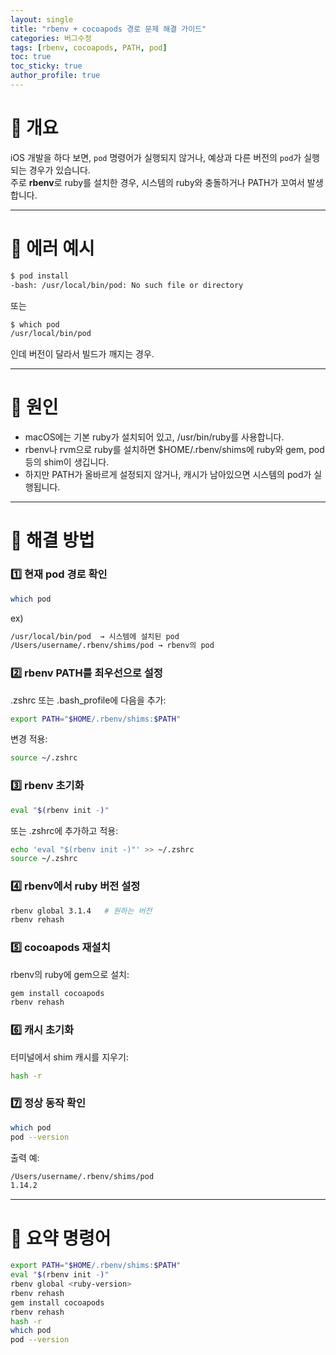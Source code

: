 ```yaml
---
layout: single
title: "rbenv + cocoapods 경로 문제 해결 가이드"
categories: 버그수정
tags: [rbenv, cocoapods, PATH, pod]
toc: true
toc_sticky: true
author_profile: true
---
```


# 📌 개요

iOS 개발을 하다 보면, `pod` 명령어가 실행되지 않거나, 예상과 다른 버전의 `pod`가 실행되는 경우가 있습니다.  
주로 **rbenv**로 ruby를 설치한 경우, 시스템의 ruby와 충돌하거나 PATH가 꼬여서 발생합니다.

---

# 📌 에러 예시

```bash
$ pod install
-bash: /usr/local/bin/pod: No such file or directory
```

또는

```bash
$ which pod
/usr/local/bin/pod
```

인데 버전이 달라서 빌드가 깨지는 경우.

---

# 📌 원인

- macOS에는 기본 ruby가 설치되어 있고, /usr/bin/ruby를 사용합니다.
- rbenv나 rvm으로 ruby를 설치하면 $HOME/.rbenv/shims에 ruby와 gem, pod 등의 shim이 생깁니다.
- 하지만 PATH가 올바르게 설정되지 않거나, 캐시가 남아있으면 시스템의 pod가 실행됩니다.

---

# 📌 해결 방법

### 1️⃣ 현재 pod 경로 확인

```bash
which pod
```

ex)

```bash
/usr/local/bin/pod  → 시스템에 설치된 pod
/Users/username/.rbenv/shims/pod → rbenv의 pod
```

### 2️⃣ rbenv PATH를 최우선으로 설정

.zshrc 또는 .bash_profile에 다음을 추가:

```bash
export PATH="$HOME/.rbenv/shims:$PATH"
```

변경 적용:

```bash
source ~/.zshrc
```

### 3️⃣ rbenv 초기화

```bash
eval "$(rbenv init -)"
```

또는 .zshrc에 추가하고 적용:

```bash
echo 'eval "$(rbenv init -)"' >> ~/.zshrc
source ~/.zshrc
```

### 4️⃣ rbenv에서 ruby 버전 설정

```bash
rbenv global 3.1.4   # 원하는 버전
rbenv rehash
```

### 5️⃣ cocoapods 재설치

rbenv의 ruby에 gem으로 설치:

```bash
gem install cocoapods
rbenv rehash
```

### 6️⃣ 캐시 초기화

터미널에서 shim 캐시를 지우기:

```bash
hash -r
```

### 7️⃣ 정상 동작 확인

```bash
which pod
pod --version
```

출력 예:

```bash
/Users/username/.rbenv/shims/pod
1.14.2
```

---

# 📌 요약 명령어

```bash
export PATH="$HOME/.rbenv/shims:$PATH"
eval "$(rbenv init -)"
rbenv global <ruby-version>
rbenv rehash
gem install cocoapods
rbenv rehash
hash -r
which pod
pod --version
```
